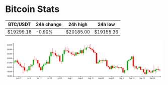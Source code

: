 # Bitcoin Stats

BTC/USDT|24h change|24h high|24h low|
|---|---|---|---|
|$19299.18|-0.90%|$20185.00|$19155.36|

<img src="./chart.svg">
